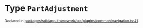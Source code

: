# Type `PartAdjustment`
<sub>Declared in [packages/sdk/app-framework/src/plugins/common/navigation.ts:41](https://github.com/dxos/dxos/blob/a81c792ef/packages/sdk/app-framework/src/plugins/common/navigation.ts#L41)</sub>






